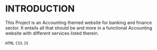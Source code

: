 # INTRODUCTION

This Project is an Accounting themed website for banking and finance sector. It entails all that should be and more in a functional Accounting website with different services listed therein.

`HTML` `CSS` `JS`
